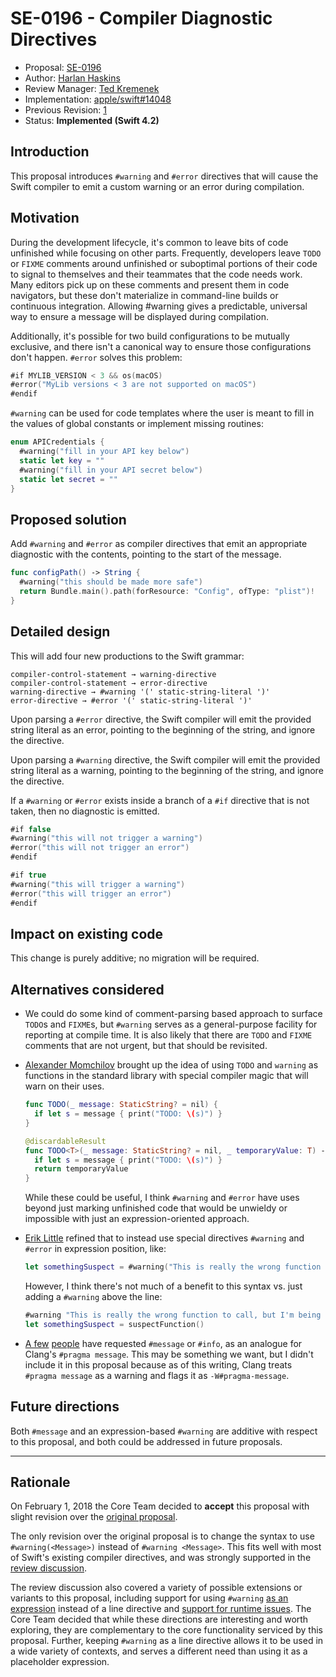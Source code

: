 # SE-0196 - Compiler Diagnostic Directives

* Proposal: [SE-0196](0196-diagnostic-directives.md)
* Author: [Harlan Haskins](https://github.com/harlanhaskins)
* Review Manager: [Ted Kremenek](https://github.com/tkremenek)
* Implementation: [apple/swift#14048](https://github.com/apple/swift/pull/14048)
* Previous Revision: [1](https://github.com/swiftlang/swift-evolution/blob/ab0c22a2340be9bfcb82e6f237752b4d959a93b7/proposals/0196-diagnostic-directives.md)
* Status: **Implemented (Swift 4.2)**

## Introduction

This proposal introduces `#warning` and `#error` directives that will cause
the Swift compiler to emit a custom warning or an error during compilation.

## Motivation

During the development lifecycle, it's common to leave bits of code unfinished
while focusing on other parts. Frequently, developers leave `TODO` or `FIXME`
comments around unfinished or suboptimal portions of their code to signal
to themselves and their teammates that the code needs work. Many editors pick
up on these comments and present them in code navigators, but these don't
materialize in command-line builds or continuous integration. Allowing #warning
gives a predictable, universal way to ensure a message will be displayed during
compilation.  

Additionally, it's possible for two build configurations to be mutually
exclusive, and there isn't a canonical way to ensure those configurations
don't happen. `#error` solves this problem:

```swift
#if MYLIB_VERSION < 3 && os(macOS)
#error("MyLib versions < 3 are not supported on macOS")
#endif
```

`#warning` can be used for code templates where the user is meant to fill in
the values of global constants or implement missing routines:

```swift
enum APICredentials {
  #warning("fill in your API key below")
  static let key = ""
  #warning("fill in your API secret below")
  static let secret = ""
}
```

## Proposed solution

Add `#warning` and `#error` as compiler directives that emit an appropriate
diagnostic with the contents, pointing to the start of the message.

```swift
func configPath() -> String {
  #warning("this should be made more safe")
  return Bundle.main().path(forResource: "Config", ofType: "plist")!
}
```

## Detailed design

This will add four new productions to the Swift grammar:

```
compiler-control-statement → warning-directive
compiler-control-statement → error-directive
warning-directive → #warning '(' static-string-literal ')'
error-directive → #error '(' static-string-literal ')'
```

Upon parsing a `#error` directive, the Swift compiler will emit the provided
string literal as an error, pointing to the beginning of the
string, and ignore the directive.

Upon parsing a `#warning` directive, the Swift compiler will emit the provided
string literal as a warning, pointing to the beginning of the
string, and ignore the directive.

If a `#warning` or `#error` exists inside a branch of a `#if` directive that is
not taken, then no diagnostic is emitted.

```swift
#if false
#warning("this will not trigger a warning")
#error("this will not trigger an error")
#endif

#if true
#warning("this will trigger a warning")
#error("this will trigger an error")
#endif
```

## Impact on existing code

This change is purely additive; no migration will be required.

## Alternatives considered

- We could do some kind of comment-parsing based approach to surface
  `TODO`s and `FIXME`s, but `#warning` serves as a general-purpose facility
  for reporting at compile time. It is also likely that there are `TODO` and
  `FIXME` comments that are not urgent, but that should be revisited. 

- [Alexander Momchilov](https://forums.swift.org/t/pitch-warning/2819/41) brought
  up the idea of using `TODO` and `warning` as functions in the standard
  library with special compiler magic that will warn on their uses.

  ```swift
  func TODO(_ message: StaticString? = nil) {
    if let s = message { print("TODO: \(s)") }
  }

  @discardableResult
  func TODO<T>(_ message: StaticString? = nil, _ temporaryValue: T) -> T {
    if let s = message { print("TODO: \(s)") }
    return temporaryValue
  }
  ```
  While these could be useful, I think `#warning` and `#error` have uses beyond
  just marking unfinished code that would be unwieldy or impossible with
  just an expression-oriented approach.

- [Erik Little](https://forums.swift.org/t/pitch-warning/2819/42?) refined that
  to instead use special directives `#warning` and `#error` in expression
  position, like:

  ```swift
  let somethingSuspect = #warning("This is really the wrong function to call, but I'm being lazy", suspectFunction())
  ```
  However, I think there's not much of a benefit to this syntax vs. just
  adding a `#warning` above the line:
  ```swift
  #warning "This is really the wrong function to call, but I'm being lazy"
  let somethingSuspect = suspectFunction()
  ```

- [A few](https://forums.swift.org/t/pitch-warning/2819/39)
  [people](https://forums.swift.org/t/pitch-warning/2819/37) have requested
  `#message` or `#info`, as an analogue for Clang's `#pragma message`. This may
  be something we want, but I didn't include it in this proposal because as of
  this writing, Clang treats `#pragma message` as a warning and flags it
  as `-W#pragma-message`.

## Future directions

Both `#message` and an expression-based `#warning` are additive with respect
to this proposal, and both could be addressed in future proposals.

-------------------------------------------------------------------------------

## Rationale

On February 1, 2018 the Core Team decided to **accept** this proposal with
slight revision over the [original proposal](https://github.com/swiftlang/swift-evolution/blob/ab0c22a2340be9bfcb82e6f237752b4d959a93b7/proposals/0196-diagnostic-directives.md).

The only revision over the original proposal is to change the syntax to use
`#warning(<Message>)` instead of `#warning <Message>`.  This fits well with
most of Swift's existing compiler directives, and was strongly supported in
the [review discussion](https://forums.swift.org/t/se-0196-compiler-diagnostic-directives/8734).

The review discussion also covered a variety of possible extensions or
variants to this proposal, including support for using `#warning` [as an
expression](https://forums.swift.org/t/se-0196-compiler-diagnostic-directives/8734/21)
instead of a line directive and [support for runtime issues](https://forums.swift.org/t/se-0196-compiler-diagnostic-directives/8734/6).
The Core Team decided that while these directions are interesting and worth
exploring, they are complementary to the core functionality serviced by this
proposal.  Further, keeping `#warning` as a line directive allows it to be
used in a wide variety of contexts, and serves a different need than using it
as a placeholder expression.
